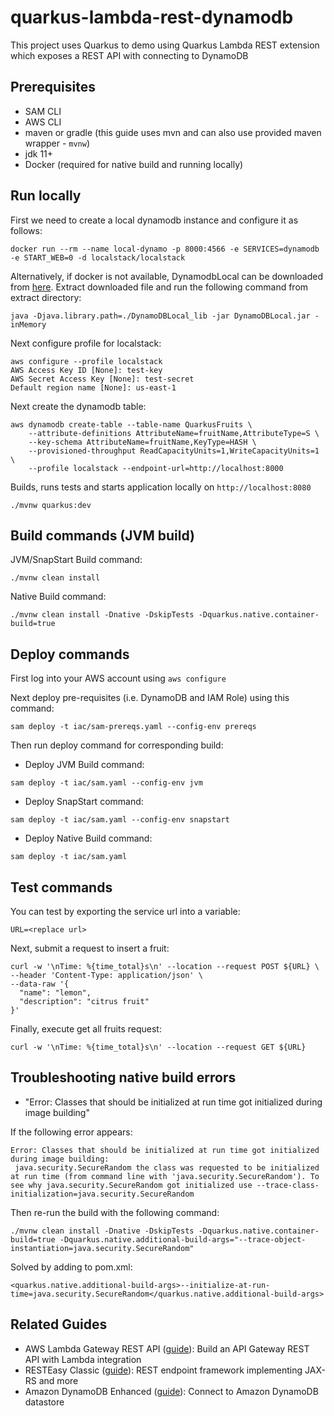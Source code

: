 # quarkus-lambda-rest-dynamodb

This project uses Quarkus to demo using Quarkus Lambda REST extension which exposes a REST API with connecting to DynamoDB 

## Prerequisites

- SAM CLI
- AWS CLI
- maven or gradle (this guide uses mvn and can also use provided maven wrapper - `mvnw`)
- jdk 11+
- Docker (required for native build and running locally)

## Run locally

First we need to create a local dynamodb instance and configure it as follows:

```
docker run --rm --name local-dynamo -p 8000:4566 -e SERVICES=dynamodb -e START_WEB=0 -d localstack/localstack
```

Alternatively, if docker is not available, DynamodbLocal can be downloaded from [here](https://docs.aws.amazon.com/amazondynamodb/latest/developerguide/DynamoDBLocal.DownloadingAndRunning.html#DynamoDBLocal.DownloadingAndRunning.title). Extract downloaded file and run the following command from extract directory:

```
java -Djava.library.path=./DynamoDBLocal_lib -jar DynamoDBLocal.jar -inMemory
```

Next configure profile for localstack:

```
aws configure --profile localstack
AWS Access Key ID [None]: test-key
AWS Secret Access Key [None]: test-secret
Default region name [None]: us-east-1
```

Next create the dynamodb table:

```
aws dynamodb create-table --table-name QuarkusFruits \
    --attribute-definitions AttributeName=fruitName,AttributeType=S \
    --key-schema AttributeName=fruitName,KeyType=HASH \
    --provisioned-throughput ReadCapacityUnits=1,WriteCapacityUnits=1 \
    --profile localstack --endpoint-url=http://localhost:8000
```

Builds, runs tests and starts application locally on `http://localhost:8080`

```
./mvnw quarkus:dev
```

## Build commands (JVM build)

JVM/SnapStart Build command:

```
./mvnw clean install
```

Native Build command:

```
./mvnw clean install -Dnative -DskipTests -Dquarkus.native.container-build=true
```

## Deploy commands

First log into your AWS account using `aws configure`

Next deploy pre-requisites (i.e. DynamoDB and IAM Role) using this command:

```
sam deploy -t iac/sam-prereqs.yaml --config-env prereqs
```

Then run deploy command for corresponding build:

* Deploy JVM Build command:

```
sam deploy -t iac/sam.yaml --config-env jvm
```

* Deploy SnapStart command:

```
sam deploy -t iac/sam.yaml --config-env snapstart
```

* Deploy Native Build command:

```
sam deploy -t iac/sam.yaml 
```

## Test commands

You can test by exporting the service url into a variable:
```
URL=<replace url>
```

Next, submit a request to insert a fruit:

```
curl -w '\nTime: %{time_total}s\n' --location --request POST ${URL} \
--header 'Content-Type: application/json' \
--data-raw '{
  "name": "lemon",
  "description": "citrus fruit"
}'
```

Finally, execute get all fruits request:

```
curl -w '\nTime: %{time_total}s\n' --location --request GET ${URL}
```

## Troubleshooting native build errors

* "Error: Classes that should be initialized at run time got initialized during image building"

If the following error appears:

```
Error: Classes that should be initialized at run time got initialized during image building:
 java.security.SecureRandom the class was requested to be initialized at run time (from command line with 'java.security.SecureRandom'). To see why java.security.SecureRandom got initialized use --trace-class-initialization=java.security.SecureRandom
```

Then re-run the build with the following command:

```
./mvnw clean install -Dnative -DskipTests -Dquarkus.native.container-build=true -Dquarkus.native.additional-build-args="--trace-object-instantiation=java.security.SecureRandom"
```

Solved by adding to pom.xml:

```
<quarkus.native.additional-build-args>--initialize-at-run-time=java.security.SecureRandom</quarkus.native.additional-build-args>      
```

## Related Guides

- AWS Lambda Gateway REST API ([guide](https://quarkus.io/guides/amazon-lambda-http)): Build an API Gateway REST API with Lambda integration
- RESTEasy Classic ([guide](https://quarkus.io/guides/resteasy)): REST endpoint framework implementing JAX-RS and more
- Amazon DynamoDB Enhanced ([guide](https://quarkiverse.github.io/quarkiverse-docs/quarkus-amazon-services/dev/amazon-dynamodb.html)): Connect to Amazon DynamoDB datastore


